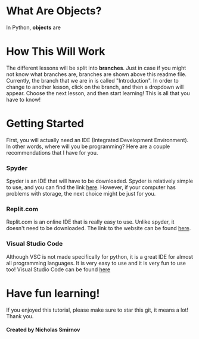 # What Are Objects?

In Python, **objects** are

# How This Will Work

The different lessons will be split into **branches**.
Just in case if you might not know what branches are, branches are shown above this readme file. Currently, the branch that we are in is called "Introduction". In order to change to another lesson, click on the branch, and then a dropdown will appear. Choose the next lesson, and then start learning! This is all that you have to know!

# Getting Started

First, you will actually need an IDE (Integrated Development Environment). In other words, where will you be programming? Here are a couple recommendations that I have for you.

### Spyder 

Spyder is an IDE that will have to be downloaded. Spyder is relatively simple to use, and you can find the link [here](https://www.spyder-ide.org/). However, if your computer has problems with storage, the next choice might be just for you.

### Replit.com

Replit.com is an online IDE that is really easy to use. Unlike spyder, it doesn't need to be downloaded. The link to the website can be found [here](https://replit.com/~).

### Visual Studio Code

Although VSC is not made specifically for python, it is a great IDE for almost all programming languages. It is very easy to use and it is very fun to use too! Visual Studio Code can be found [here](https://code.visualstudio.com/)

# Have fun learning!

If you enjoyed this tutorial, please make sure to star this git, it means a lot! Thank you.

#### Created by Nicholas Smirnov

